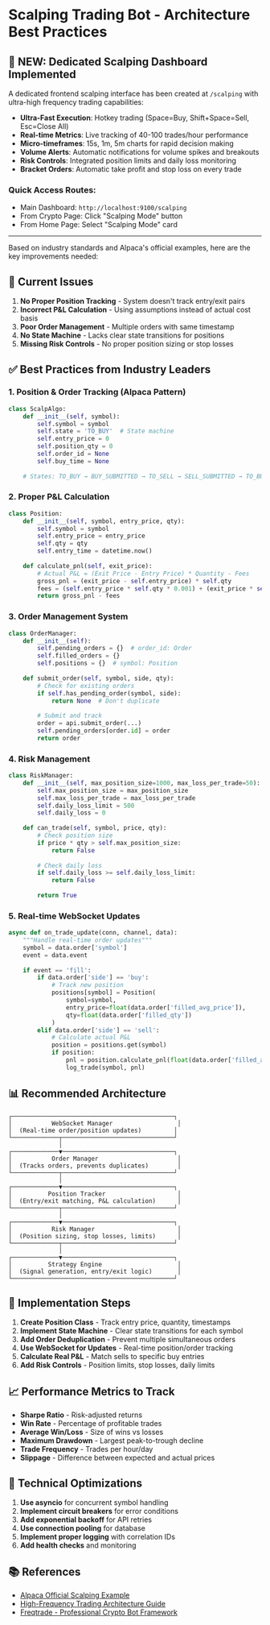 # Scalping Trading Bot - Architecture Best Practices

## 🚀 NEW: Dedicated Scalping Dashboard Implemented

A dedicated frontend scalping interface has been created at `/scalping` with ultra-high frequency trading capabilities:

- **Ultra-Fast Execution**: Hotkey trading (Space=Buy, Shift+Space=Sell, Esc=Close All)
- **Real-time Metrics**: Live tracking of 40-100 trades/hour performance  
- **Micro-timeframes**: 15s, 1m, 5m charts for rapid decision making
- **Volume Alerts**: Automatic notifications for volume spikes and breakouts
- **Risk Controls**: Integrated position limits and daily loss monitoring
- **Bracket Orders**: Automatic take profit and stop loss on every trade

### Quick Access Routes:
- Main Dashboard: `http://localhost:9100/scalping`
- From Crypto Page: Click "Scalping Mode" button  
- From Home Page: Select "Scalping Mode" card

---

Based on industry standards and Alpaca's official examples, here are the key improvements needed:

## 🎯 Current Issues

1. **No Proper Position Tracking** - System doesn't track entry/exit pairs
2. **Incorrect P&L Calculation** - Using assumptions instead of actual cost basis
3. **Poor Order Management** - Multiple orders with same timestamp
4. **No State Machine** - Lacks clear state transitions for positions
5. **Missing Risk Controls** - No proper position sizing or stop losses

## ✅ Best Practices from Industry Leaders

### 1. **Position & Order Tracking (Alpaca Pattern)**

```python
class ScalpAlgo:
    def __init__(self, symbol):
        self.symbol = symbol
        self.state = 'TO_BUY'  # State machine
        self.entry_price = 0
        self.position_qty = 0
        self.order_id = None
        self.buy_time = None
        
    # States: TO_BUY → BUY_SUBMITTED → TO_SELL → SELL_SUBMITTED → TO_BUY
```

### 2. **Proper P&L Calculation**

```python
class Position:
    def __init__(self, symbol, entry_price, qty):
        self.symbol = symbol
        self.entry_price = entry_price
        self.qty = qty
        self.entry_time = datetime.now()
        
    def calculate_pnl(self, exit_price):
        # Actual P&L = (Exit Price - Entry Price) * Quantity - Fees
        gross_pnl = (exit_price - self.entry_price) * self.qty
        fees = (self.entry_price * self.qty * 0.001) + (exit_price * self.qty * 0.001)
        return gross_pnl - fees
```

### 3. **Order Management System**

```python
class OrderManager:
    def __init__(self):
        self.pending_orders = {}  # order_id: Order
        self.filled_orders = {}
        self.positions = {}  # symbol: Position
        
    def submit_order(self, symbol, side, qty):
        # Check for existing orders
        if self.has_pending_order(symbol, side):
            return None  # Don't duplicate
            
        # Submit and track
        order = api.submit_order(...)
        self.pending_orders[order.id] = order
        return order
```

### 4. **Risk Management**

```python
class RiskManager:
    def __init__(self, max_position_size=1000, max_loss_per_trade=50):
        self.max_position_size = max_position_size
        self.max_loss_per_trade = max_loss_per_trade
        self.daily_loss_limit = 500
        self.daily_loss = 0
        
    def can_trade(self, symbol, price, qty):
        # Check position size
        if price * qty > self.max_position_size:
            return False
            
        # Check daily loss
        if self.daily_loss >= self.daily_loss_limit:
            return False
            
        return True
```

### 5. **Real-time WebSocket Updates**

```python
async def on_trade_update(conn, channel, data):
    """Handle real-time order updates"""
    symbol = data.order['symbol']
    event = data.event
    
    if event == 'fill':
        if data.order['side'] == 'buy':
            # Track new position
            positions[symbol] = Position(
                symbol=symbol,
                entry_price=float(data.order['filled_avg_price']),
                qty=float(data.order['filled_qty'])
            )
        elif data.order['side'] == 'sell':
            # Calculate actual P&L
            position = positions.get(symbol)
            if position:
                pnl = position.calculate_pnl(float(data.order['filled_avg_price']))
                log_trade(symbol, pnl)
```

## 📊 Recommended Architecture

```
┌─────────────────────────────────────────────┐
│           WebSocket Manager                  │
│  (Real-time order/position updates)         │
└─────────────┬───────────────────────────────┘
              │
┌─────────────▼───────────────────────────────┐
│           Order Manager                      │
│  (Tracks orders, prevents duplicates)        │
└─────────────┬───────────────────────────────┘
              │
┌─────────────▼───────────────────────────────┐
│          Position Tracker                    │
│  (Entry/exit matching, P&L calculation)      │
└─────────────┬───────────────────────────────┘
              │
┌─────────────▼───────────────────────────────┐
│           Risk Manager                       │
│  (Position sizing, stop losses, limits)      │
└─────────────┬───────────────────────────────┘
              │
┌─────────────▼───────────────────────────────┐
│          Strategy Engine                     │
│  (Signal generation, entry/exit logic)       │
└─────────────────────────────────────────────┘
```

## 🚀 Implementation Steps

1. **Create Position Class** - Track entry price, quantity, timestamps
2. **Implement State Machine** - Clear state transitions for each symbol
3. **Add Order Deduplication** - Prevent multiple simultaneous orders
4. **Use WebSocket for Updates** - Real-time position/order tracking
5. **Calculate Real P&L** - Match sells to specific buy entries
6. **Add Risk Controls** - Position limits, stop losses, daily limits

## 📈 Performance Metrics to Track

- **Sharpe Ratio** - Risk-adjusted returns
- **Win Rate** - Percentage of profitable trades
- **Average Win/Loss** - Size of wins vs losses
- **Maximum Drawdown** - Largest peak-to-trough decline
- **Trade Frequency** - Trades per hour/day
- **Slippage** - Difference between expected and actual prices

## 🔧 Technical Optimizations

1. **Use asyncio** for concurrent symbol handling
2. **Implement circuit breakers** for error conditions
3. **Add exponential backoff** for API retries
4. **Use connection pooling** for database
5. **Implement proper logging** with correlation IDs
6. **Add health checks** and monitoring

## 📚 References

- [Alpaca Official Scalping Example](https://github.com/alpacahq/example-scalping)
- [High-Frequency Trading Architecture Guide](https://medium.com/@levitatingmonkofshambhala/mastering-high-frequency-trading-a-comprehensive-guide-to-architecture-technology-and-best-8774c9942fac)
- [Freqtrade - Professional Crypto Bot Framework](https://github.com/freqtrade/freqtrade)